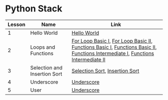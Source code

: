 # Python Stack

| Lesson | Name | Link |
| ------ | ---- | ---- |
| 1 | Hello World | <a href="https://github.com/MytrucNguyen/CodingDojo/tree/main/Python/Basic/Hello_World">Hello World</a>  |
| 2 | Loops and Functions | <a href="https://github.com/MytrucNguyen/CodingDojo/tree/main/Python/Basic/For_Loop_Basic_1">For Loop Basic I</a>, <a href="https://github.com/MytrucNguyen/CodingDojo/tree/main/Python/Basic/For_Loop_Basic_2">For Loop Basic II</a>, <a href="https://github.com/MytrucNguyen/CodingDojo/tree/main/Python/Basic/Functions_Basic_1">Functions Basic I</a>, <a href="https://github.com/MytrucNguyen/CodingDojo/tree/main/Python/Basic/Functions_Basic_2">Functions Basic II</a>, <a href="https://github.com/MytrucNguyen/CodingDojo/tree/main/Python/Basic/Functions_Intermediate_1">Functions Intermediate I</a>, <a href="https://github.com/MytrucNguyen/CodingDojo/tree/main/Python/Basic/Functions_Intermediate_2">Functions Intermediate II</a>|
| 3 | Selection and Insertion Sort | <a href="https://github.com/MytrucNguyen/CodingDojo/tree/main/Python/Basic/Selection_Sort">Selection Sort</a>, <a href="https://github.com/MytrucNguyen/CodingDojo/tree/main/Python/Basic/Insertion_Sort">Insertion Sort</a>|
| 4 | Underscore | <a href="https://github.com/MytrucNguyen/CodingDojo/tree/main/Python/Basic/Underscore">Underscore</a>|
| 5 | User | <a href="https://github.com/MytrucNguyen/CodingDojo/tree/main/Python/Basic/Underscore">Underscore</a>|

